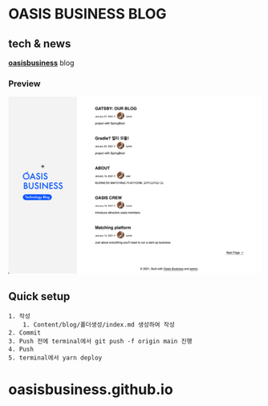 # OASIS BUSINESS BLOG

## tech & news

**[oasisbusiness](https://oasisbusiness.co.kr/)** blog

### Preview

![theme-preview](./content/assets/theme-preview.png)

## Quick setup

```
1. 작성
    1. Content/blog/폴더생성/index.md 생성하여 작성
2. Commit
3. Push 전에 terminal에서 git push -f origin main 진행
4. Push
5. terminal에서 yarn deploy
```

# oasisbusiness.github.io
